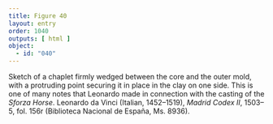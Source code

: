 ```yaml
---
title: Figure 40
layout: entry
order: 1040
outputs: [ html ]
object:
  - id: "040"
---
```


Sketch of a chaplet firmly wedged between the core and the outer mold, with a protruding point securing it in place in the clay on one side. This is one of many notes that Leonardo made in connection with the casting of the *Sforza Horse*. Leonardo da Vinci (Italian, 1452–1519), *Madrid Codex II*, 1503–5, fol. 156r (Biblioteca Nacional de España, Ms. 8936).
